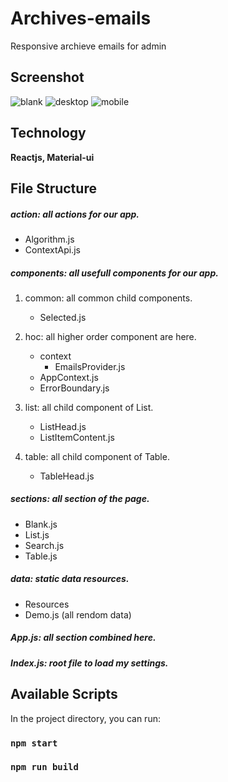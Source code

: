 # Archives-emails
Responsive archieve emails for admin

## Screenshot

![blank](https://user-images.githubusercontent.com/25328307/94724061-81e41000-037b-11eb-98ad-9601da2046e2.PNG)
![desktop](https://user-images.githubusercontent.com/25328307/94724068-83add380-037b-11eb-8e2e-02522fe2f151.PNG)
![mobile](https://user-images.githubusercontent.com/25328307/94724066-83153d00-037b-11eb-9ef8-eec55cae66c8.PNG)


## Technology

**Reactjs, Material-ui**

## File Structure

##### action: all actions for our app.
   - Algorithm.js
   - ContextApi.js

##### components: all usefull components for our app.

1. common: all common child components.
    - Selected.js
2. hoc: all higher order component are here.
    - context
        - EmailsProvider.js
    - AppContext.js
    - ErrorBoundary.js

3. list: all child component of List.
     - ListHead.js
     - ListItemContent.js
4. table: all child component of Table.
     - TableHead.js

##### sections: all section of the page.
   - Blank.js
   - List.js
   - Search.js
   - Table.js

##### data: static data resources.

   - Resources
   - Demo.js (all rendom data)

##### App.js: all section combined here.

##### Index.js: root file to load my settings.

## Available Scripts

In the project directory, you can run:

### `npm start`

### `npm run build`

